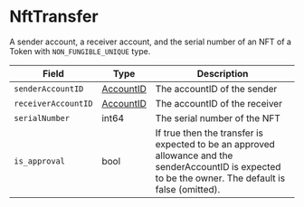 # NftTransfer

A sender account, a receiver account, and the serial number of an NFT of a Token with `NON_FUNGIBLE_UNIQUE` type.

| Field               | Type                      | Description                                                                                                                                            |
| ------------------- | ------------------------- | ------------------------------------------------------------------------------------------------------------------------------------------------------ |
| `senderAccountID`   | [AccountID](accountid.md) | The accountID of the sender                                                                                                                            |
| `receiverAccountID` | [AccountID](accountid.md) | The accountID of the receiver                                                                                                                          |
| `serialNumber`      | int64                     | The serial number of the NFT                                                                                                                           |
| `is_approval`       | bool                      | If true then the transfer is expected to be an approved allowance and the senderAccountID is expected to be the owner. The default is false (omitted). |

